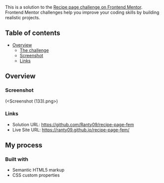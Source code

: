 This is a solution to the [Recipe page challenge on Frontend Mentor](https://www.frontendmentor.io/challenges/recipe-page-KiTsR8QQKm). Frontend Mentor challenges help you improve your coding skills by building realistic projects. 

## Table of contents

- [Overview](#overview)
  - [The challenge](#the-challenge)
  - [Screenshot](#screenshot)
  - [Links](#links)



## Overview

### Screenshot

(<Screenshot (133).png>)




### Links

- Solution URL: https://github.com/Ranty09/recipe-page-fem
- Live Site URL: https://ranty09.github.io/recipe-page-fem/

## My process

### Built with

- Semantic HTML5 markup
- CSS custom properties

